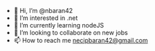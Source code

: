 - 👋 Hi, I’m @nbaran42
- 👀 I’m interested in .net
- 🌱 I’m currently learning nodeJS
- 💞️ I’m looking to collaborate on new jobs
- 📫 How to reach me   necipbaran42@gmail.com

<!---
nbaran42/nbaran42 is a ✨ special ✨ repository because its `README.md` (this file) appears on your GitHub profile.
You can click the Preview link to take a look at your changes.
--->
